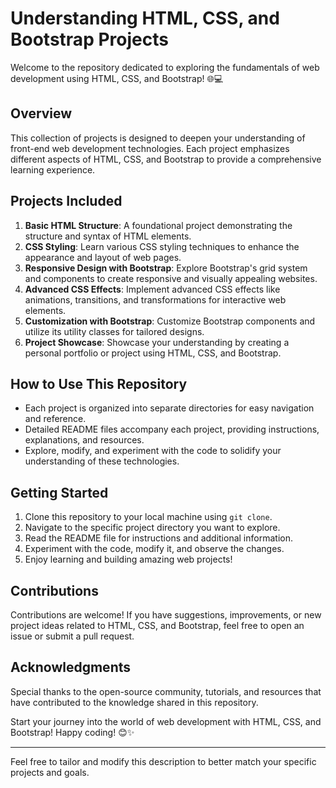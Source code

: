 # Understanding HTML, CSS, and Bootstrap Projects

Welcome to the repository dedicated to exploring the fundamentals of web development using HTML, CSS, and Bootstrap! 🌐💻

## Overview
This collection of projects is designed to deepen your understanding of front-end web development technologies. Each project emphasizes different aspects of HTML, CSS, and Bootstrap to provide a comprehensive learning experience.

## Projects Included
1. **Basic HTML Structure**: A foundational project demonstrating the structure and syntax of HTML elements.
2. **CSS Styling**: Learn various CSS styling techniques to enhance the appearance and layout of web pages.
3. **Responsive Design with Bootstrap**: Explore Bootstrap's grid system and components to create responsive and visually appealing websites.
4. **Advanced CSS Effects**: Implement advanced CSS effects like animations, transitions, and transformations for interactive web elements.
5. **Customization with Bootstrap**: Customize Bootstrap components and utilize its utility classes for tailored designs.
6. **Project Showcase**: Showcase your understanding by creating a personal portfolio or project using HTML, CSS, and Bootstrap.

## How to Use This Repository
- Each project is organized into separate directories for easy navigation and reference.
- Detailed README files accompany each project, providing instructions, explanations, and resources.
- Explore, modify, and experiment with the code to solidify your understanding of these technologies.

## Getting Started
1. Clone this repository to your local machine using `git clone`.
2. Navigate to the specific project directory you want to explore.
3. Read the README file for instructions and additional information.
4. Experiment with the code, modify it, and observe the changes.
5. Enjoy learning and building amazing web projects!

## Contributions
Contributions are welcome! If you have suggestions, improvements, or new project ideas related to HTML, CSS, and Bootstrap, feel free to open an issue or submit a pull request.

## Acknowledgments
Special thanks to the open-source community, tutorials, and resources that have contributed to the knowledge shared in this repository.

Start your journey into the world of web development with HTML, CSS, and Bootstrap! Happy coding! 😊✨

---

Feel free to tailor and modify this description to better match your specific projects and goals.
